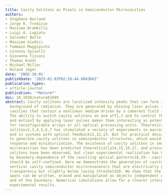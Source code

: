 ```yaml
---
title: Cavity Solitons as Pixels in Semiconductor Microcavities
authors:
- Stephane Barland
- Jorge R. Tredicce
- Massimo Brambilla
- Luigi A. Lugiato
- Salvador Balle
- Massimo Giudici
- Tommaso Maggipinto
- Lorenzo Spinelli
- Giovanna Tissoni
- Thomas Knödl
- Michael Miller
- Roland Jäger
date: '2002-10-01'
publishDate: '2025-01-03T02:26:44.884366Z'
publication_types:
- article-journal
publication: '*Nature*'
doi: 10.1038/nature01049
abstract: Cavity solitons are localized intensity peaks that can form in a homogeneous
  background of radiation. They are generated by shining laser pulses into optical
  cavities that contain a nonlinear medium driven by a coherent field (holding beam).
  The ability to switch cavity solitons on and off1,2 and to control their location
  and motion3 by applying laser pulses makes them interesting as potential `pixels'
  for reconfigurable arrays or all-optical processing units. Theoretical work on cavity
  solitons2,3,4,5,6,7 has stimulated a variety of experiments in macroscopic cavities8,9,10
  and in systems with optical feedback11,12,13. But for practical devices, it is desirable
  to generate cavity solitons in semiconductor structures, which would allow fast
  response and miniaturization. The existence of cavity solitons in semiconductor
  microcavities has been predicted theoretically14,15,16,17, and precursors of cavity
  solitons have been observed, but clear experimental realization has been hindered
  by boundary-dependence of the resulting optical patterns18,19---cavity solitons
  should be self-confined. Here we demonstrate the generation of cavity solitons in
  vertical cavity semiconductor microresonators that are electrically pumped above
  transparency but slightly below lasing threshold20. We show that the generated optical
  spots can be written, erased and manipulated as objects independent of each other
  and of the boundary. Numerical simulations allow for a clearer interpretation of
  experimental results.
---
```

